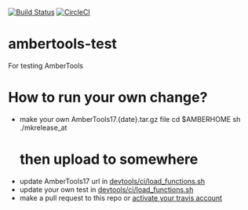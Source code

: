 [![Build Status](https://travis-ci.org/hainm/ambertools-test.svg?branch=at17)](https://travis-ci.org/hainm/ambertools-test)
[![CircleCI](https://circleci.com/gh/hainm/ambertools-test.svg?style=svg)](https://circleci.com/gh/hainm/ambertools-test)

# ambertools-test
For testing AmberTools

# How to run your own change?
- make your own AmberTools17.{date}.tar.gz file
    cd $AMBERHOME
    sh ./mkrelease_at
    # then upload to somewhere
- update AmberTools17 url in [devtools/ci/load_functions.sh](devtools/ci/load_functions.sh)
- update your own test in [devtools/ci/load_functions.sh](devtools/ci/load_functions.sh)
- make a pull request to this repo or [activate your travis account](https://travis-ci.org/getting_started)
